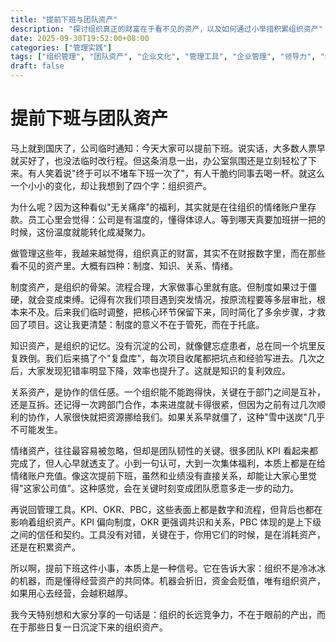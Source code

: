 ```yaml
---
title: "提前下班与团队资产"
description: "探讨组织真正的财富在于看不见的资产，以及如何通过小举措积累组织资产"
date: 2025-09-30T19:52:00+08:00
categories: ["管理实践"]
tags: ["组织管理", "团队资产", "企业文化", "管理工具", "企业管理", "领导力", "绩效管理", "数据分析"]
draft: false
---
```


# 提前下班与团队资产

马上就到国庆了，公司临时通知：今天大家可以提前下班。说实话，大多数人票早就买好了，也没法临时改行程。但这条消息一出，办公室氛围还是立刻轻松了下来。有人笑着说"终于可以不堵车下班一次了"，有人干脆约同事去喝一杯。就这么一个小小的变化，却让我想到了四个字：组织资产。

为什么呢？因为这种看似"无关痛痒"的福利，其实就是在往组织的情绪账户里存款。员工心里会觉得：公司是有温度的，懂得体谅人。等到哪天真要加班拼一把的时候，这份温度就能转化成凝聚力。

做管理这些年，我越来越觉得，组织真正的财富，其实不在财报数字里，而在那些看不见的资产里。大概有四种：制度、知识、关系、情绪。

制度资产，是组织的骨架。流程合理，大家做事心里就有底。但制度如果过于僵硬，就会变成束缚。记得有次我们项目遇到突发情况，按原流程要等多层审批，根本来不及。后来我们临时调整，把核心环节保留下来，同时简化了多余步骤，才救回了项目。这让我更清楚：制度的意义不在于管死，而在于托底。

知识资产，是组织的记忆。没有沉淀的公司，就像健忘症患者，总在同一个坑里反复跌倒。我们后来搞了个"复盘库"，每次项目收尾都把坑点和经验写进去。几次之后，大家发现犯错率明显下降，效率也提升了。这就是知识的复利效应。

关系资产，是协作的信任感。一个组织能不能跑得快，关键在于部门之间是互补，还是互拆。还记得一次跨部门合作，本来进度就卡得很紧，但因为之前有过几次顺利的协作，人家很快就把资源挪给我们。如果关系早就僵了，这种"雪中送炭"几乎不可能发生。

情绪资产，往往最容易被忽略，但却是团队韧性的关键。很多团队 KPI 看起来都完成了，但人心早就透支了。小到一句认可，大到一次集体福利，本质上都是在给情绪账户充值。像这次提前下班，虽然和业绩没有直接关系，却能让大家心里觉得"这家公司值"。这种感觉，会在关键时刻变成团队愿意多走一步的动力。

再说回管理工具。KPI、OKR、PBC，这些表面上都是数字和流程，但背后也都在影响着组织资产。KPI 偏向制度，OKR 更强调共识和关系，PBC 体现的是上下级之间的信任和契约。工具没有对错，关键在于，你用它们的时候，是在消耗资产，还是在积累资产。

所以啊，提前下班这件小事，本质上是一种信号。它在告诉大家：组织不是冷冰冰的机器，而是懂得经营资产的共同体。机器会折旧，资金会贬值，唯有组织资产，如果用心去经营，会越积越厚。

我今天特别想和大家分享的一句话是：组织的长远竞争力，不在于眼前的产出，而在于那些日复一日沉淀下来的组织资产。